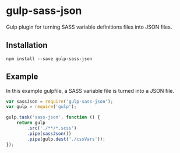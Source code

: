 # gulp-sass-json
Gulp plugin for turning SASS variable definitions files into JSON files.

## Installation ##
```
npm install --save gulp-sass-json
```

## Example ##
In this example gulpfile, a SASS variable file is turned into a JSON file.

```javascript
var sassJson = require('gulp-sass-json');
var gulp = require('gulp');

gulp.task('sass-json', function () {
    return gulp
        .src('./**/*.scss')
        .pipe(sassJson())
        .pipe(gulp.dest('./cssVars'));
});
```
